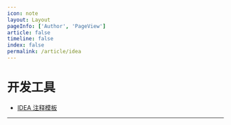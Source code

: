 ```yaml
---
icon: note
layout: Layout
pageInfo: ['Author', 'PageView']
article: false
timeline: false
index: false
permalink: /article/idea
---
```


# 开发工具
- [IDEA 注释模板](./idea-annotation-tempplate.md)

---